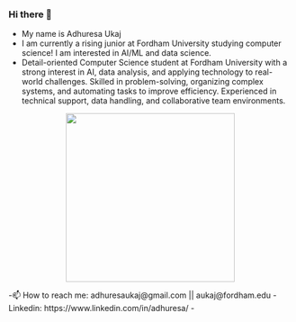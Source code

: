 ### Hi there 👋

<!--
**adhuresau/adhuresau** is a ✨ _special_ ✨ repository because its `README.md` (this file) appears on your GitHub profile.

Here are some ideas to get you started:

- 🔭 I’m currently working on ...
- 🌱 I’m currently learning ...
- 👯 I’m looking to collaborate on ...
- 🤔 I’m looking for help with ...
- 💬 Ask me about ...
- 📫 How to reach me: ...
- 😄 Pronouns: ...
- ⚡ Fun fact: ...
-->
- My name is Adhuresa Ukaj
- I am currently a rising junior at Fordham University studying computer science! I am interested in AI/ML and data science.
- Detail-oriented Computer Science student at Fordham University with a strong interest in AI, data analysis, and applying technology to real-world challenges. Skilled in problem-solving, organizing complex systems, and automating tasks to improve efficiency. Experienced in technical support, data handling, and collaborative team environments.
<p align="center">
<img src="https://github.com/user-attachments/assets/ed37e789-c130-4a7f-95e1-4641b0edbbc2" width="300"/>
</p>
-📫 How to reach me: adhuresaukaj@gmail.com || aukaj@fordham.edu
- Linkedin: https://www.linkedin.com/in/adhuresa/
- 
